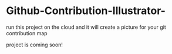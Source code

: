 # Github-Contribution-Illustrator-
run this project on the cloud and it will create a picture for your git contribution map

project is coming soon!
